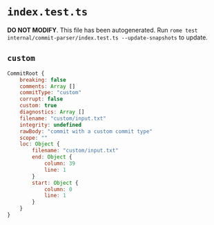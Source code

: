 # `index.test.ts`

**DO NOT MODIFY**. This file has been autogenerated. Run `rome test internal/commit-parser/index.test.ts --update-snapshots` to update.

## `custom`

```javascript
CommitRoot {
	breaking: false
	comments: Array []
	commitType: "custom"
	corrupt: false
	custom: true
	diagnostics: Array []
	filename: "custom/input.txt"
	integrity: undefined
	rawBody: "commit with a custom commit type"
	scope: ""
	loc: Object {
		filename: "custom/input.txt"
		end: Object {
			column: 39
			line: 1
		}
		start: Object {
			column: 0
			line: 1
		}
	}
}
```
